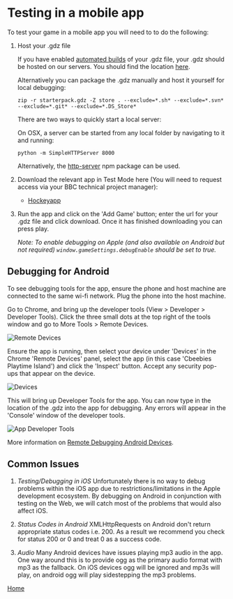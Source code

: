 # Testing in a mobile app

To test your game in a mobile app you will need to to do the following:

1. Host your .gdz file

   If you have enabled [automated builds](build-pipeline.md#building-for-apps)
   of your .gdz file, your .gdz should be hosted on our servers. You should find
   the location [here](../README.md#important-links).

   Alternatively you can package the .gdz manually and host it yourself for local debugging:

   ````
   zip -r starterpack.gdz -Z store . --exclude=*.sh* --exclude=*.svn* --exclude=*.git* --exclude=*.DS_Store*
   ````

   There are two ways to quickly start a local server:

   On OSX, a server can be started from any local folder by navigating to it and running:

   ````python -m SimpleHTTPServer 8000````

   Alternatively, the [http-server](https://www.npmjs.com/package/http-server) npm package can be used.


2. Download the relevant app in Test Mode here (You will need to request access via
   your BBC technical project manager):

   * [Hockeyapp](https://rink.hockeyapp.net/manage/dashboard)

3. Run the app and click on the 'Add Game' button; enter the url for your .gdz file
and click download. Once it has finished downloading you can press play.

   _Note: To enable debugging on Apple (and also available on Android but not
   required) `window.gameSettings.debugEnable` should be set to true._

## Debugging for Android

To see debugging tools for the app, ensure the phone and host machine are connected
to the same wi-fi network. Plug the phone into the host machine.

Go to Chrome, and bring up the developer tools (View > Developer > Developer Tools).
Click the three small dots at the top right of the tools window and go to More Tools >
Remote Devices.


![Remote Devices](images/remote-devices.jpg)


Ensure the app is running, then select your device under 'Devices' in the Chrome
'Remote Devices' panel, select the app (in this case 'Cbeebies Playtime Island')
and click the 'Inspect' button. Accept any security pop-ups that appear on the device.


![Devices](images/devices.jpg)


This will bring up Developer Tools for the app. You can now type in the location of the
.gdz into the app for debugging. Any errors will appear in the 'Console' window of
the developer tools.


![App Developer Tools](images/app-developer-tools.jpg)


More information on [Remote Debugging Android Devices](https://developers.google.com/web/tools/chrome-devtools/remote-debugging/).


## Common Issues

1. *Testing/Debugging in iOS*
Unfortunately there is no way to debug problems within the iOS app due to
restrictions/limitations in the Apple development ecosystem. By debugging on
Android in conjunction with testing on the Web, we will catch most of the problems
that would also affect iOS.

2. *Status Codes in Android*
XMLHttpRequests on Android don't return appropriate status codes i.e. 200. As a
result we recommend you check for status 200 or 0 and treat 0 as a success code.

3. *Audio*
Many Android devices have issues playing mp3 audio in the app. One way around
this is to provide ogg as the primary audio format with mp3 as the fallback.
On iOS devices ogg will be ignored and mp3s will play, on android ogg will
play sidestepping the mp3 problems.


[Home](../README.md)
